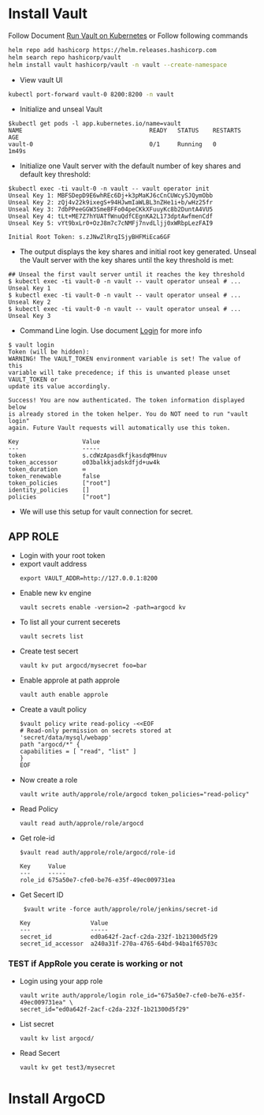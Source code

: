 # Install Vault 
Follow Document [Run Vault on Kubernetes](https://developer.hashicorp.com/vault/docs/platform/k8s/helm/run#how-to) or Follow following commands 
```bash
helm repo add hashicorp https://helm.releases.hashicorp.com
helm search repo hashicorp/vault
helm install vault hashicorp/vault -n vault --create-namespace
```
- View vault UI 
```bash 
kubectl port-forward vault-0 8200:8200 -n vault
```
- Initialize and unseal Vault
```
$kubectl get pods -l app.kubernetes.io/name=vault
NAME                                    READY   STATUS    RESTARTS   AGE
vault-0                                 0/1     Running   0          1m49s
```
- Initialize one Vault server with the default number of key shares and default key threshold:
```
$kubectl exec -ti vault-0 -n vault -- vault operator init
Unseal Key 1: MBFSDepD9E6whREc6Dj+k3pMaKJ6cCnCUWcySJQymObb
Unseal Key 2: zQj4v22k9ixegS+94HJwmIaWLBL3nZHe1i+b/wHz25fr
Unseal Key 3: 7dbPPeeGGW3SmeBFFo04peCKkXFuuyKc8b2DuntA4VU5
Unseal Key 4: tLt+ME7Z7hYUATfWnuQdfCEgnKA2L173dptAwfmenCdf
Unseal Key 5: vYt9bxLr0+OzJ8m7c7cNMFj7nvdLljj0xWRbpLezFAI9

Initial Root Token: s.zJNwZlRrqISjyBHFMiEca6GF
```
- The output displays the key shares and initial root key generated. Unseal the Vault server with the key shares until the key threshold is met:
```
## Unseal the first vault server until it reaches the key threshold
$ kubectl exec -ti vault-0 -n vault -- vault operator unseal # ... Unseal Key 1
$ kubectl exec -ti vault-0 -n vault -- vault operator unseal # ... Unseal Key 2
$ kubectl exec -ti vault-0 -n vault -- vault operator unseal # ... Unseal Key 3
```
- Command Line login. Use document [Login](https://developer.hashicorp.com/vault/docs/commands/login) for more info
```
$ vault login 
Token (will be hidden): 
WARNING! The VAULT_TOKEN environment variable is set! The value of this
variable will take precedence; if this is unwanted please unset VAULT_TOKEN or
update its value accordingly.

Success! You are now authenticated. The token information displayed below
is already stored in the token helper. You do NOT need to run "vault login"
again. Future Vault requests will automatically use this token.

Key                  Value
---                  -----
token                s.cdWzApasdkfjkasdqMHnuv
token_accessor       o03balkkjadskdfjd+uw4k
token_duration       ∞
token_renewable      false
token_policies       ["root"]
identity_policies    []
policies             ["root"]
```
- We will use this setup for vault connection for secret.
## APP ROLE 
- Login with your root token
- export vault address
    ```
    export VAULT_ADDR=http://127.0.0.1:8200
    ```
- Enable new kv engine
    ```
    vault secrets enable -version=2 -path=argocd kv
    ```
- To list all your current secerets 
    ```
    vault secrets list
    ```
- Create test secert
    ```
    vault kv put argocd/mysecret foo=bar
    ```
- Enable approle at path approle
    ```
    vault auth enable approle
    ```
- Create a vault policy 
    ```
    $vault policy write read-policy -<<EOF
    # Read-only permission on secrets stored at 'secret/data/mysql/webapp'
    path "argocd/*" {
    capabilities = [ "read", "list" ]
    }
    EOF
    ```
- Now create a role 
    ```
    vault write auth/approle/role/argocd token_policies="read-policy"
    ```
- Read Policy 
    ```
    vault read auth/approle/role/argocd
    ```
- Get role-id 
    ```
    $vault read auth/approle/role/argocd/role-id

    Key     Value
    ---     -----
    role_id 675a50e7-cfe0-be76-e35f-49ec009731ea
    ```
- Get Secert ID 
    ```
     $vault write -force auth/approle/role/jenkins/secret-id

    Key                 Value
    ---                 -----
    secret_id           ed0a642f-2acf-c2da-232f-1b21300d5f29
    secret_id_accessor  a240a31f-270a-4765-64bd-94ba1f65703c
    ```
### TEST if AppRole you cerate is working or not
- Login using your app role
    ```
    vault write auth/approle/login role_id="675a50e7-cfe0-be76-e35f-49ec009731ea" \
    secret_id="ed0a642f-2acf-c2da-232f-1b21300d5f29"
    ```
- List secret 
    ```
    vault kv list argocd/
    ```
- Read Secert 
    ```
    vault kv get test3/mysecret
    ```
# Install ArgoCD
